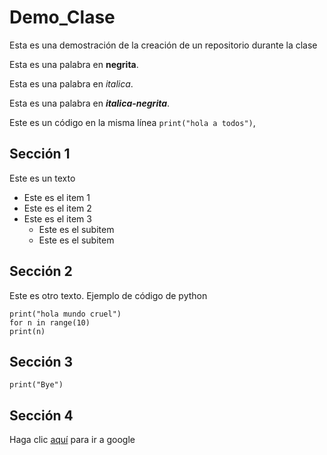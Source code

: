 # Demo_Clase

Esta es una demostración de la creación de un repositorio durante la clase

Esta es una palabra en **negrita**.

Esta es una palabra en *italica*.

Esta es una palabra en ***italica-negrita***.

Este es un código en la misma línea `print("hola a todos")`,

## Sección 1

Este es un texto

* Este es el item 1
* Este es el item 2
* Este es el item 3
  * Este es el subitem
  * Este es el subitem

## Sección 2

Este es otro texto. Ejemplo de código de python

    print("hola mundo cruel")
    for n in range(10)
    print(n)

## Sección 3

    print("Bye")
    
## Sección 4

Haga clic [aquí](https://google.com) para ir a google
